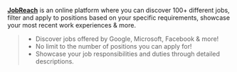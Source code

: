 [**JobReach**](https://jobreach.vercel.app) is an online platform where you can discover 100+ different jobs, filter and apply to positions based on your specific requirements, showcase your most recent work experiences & more.

> - Discover jobs offered by Google, Microsoft, Facebook & more!
> - No limit to the number of positions you can apply for!
> - Showcase your job responsibilities and duties through detailed descriptions.
